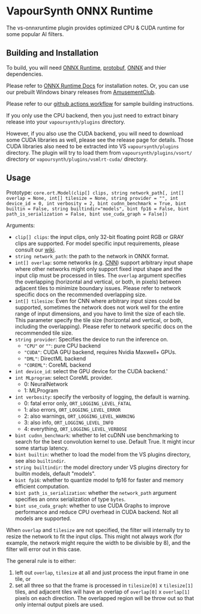 # VapourSynth ONNX Runtime

The vs-onnxruntime plugin provides optimized CPU & CUDA runtime for some popular AI filters.

## Building and Installation

To build, you will need [ONNX Runtime](https://www.onnxruntime.ai/), [protobuf](https://github.com/protocolbuffers/protobuf), [ONNX](https://github.com/onnx/onnx) and thier dependencies.

Please refer to [ONNX Runtime Docs](https://onnxruntime.ai/docs/install/) for installation notes.
Or, you can use our prebuilt Windows binary releases from [AmusementClub](https://github.com/AmusementClub/onnxruntime/releases/latest/).

Please refer to our [github actions workflow](../.github/workflows/windows-ort.yml) for sample building instructions.

If you only use the CPU backend, then you just need to extract binary release into your `vapoursynth/plugins` directory.

However, if you also use the CUDA backend, you will need to download some CUDA libraries as well, please see the release page for details. Those CUDA libraries also need to be extracted into VS `vapoursynth/plugins` directory. The plugin will try to load them from `vapoursynth/plugins/vsort/` directory or `vapoursynth/plugins/vsmlrt-cuda/` directory.

## Usage

Prototype: `core.ort.Model(clip[] clips, string network_path[, int[] overlap = None, int[] tilesize = None, string provider = "", int device_id = 0, int verbosity = 2, bint cudnn_benchmark = True, bint builtin = False, string builtindir="models", bint fp16 = False, bint path_is_serialization = False, bint use_cuda_graph = False])`

Arguments:
 - `clip[] clips`: the input clips, only 32-bit floating point RGB or GRAY clips are supported. For model specific input requirements, please consult our [wiki](https://github.com/AmusementClub/vs-mlrt/wiki).
 - `string network_path`: the path to the network in ONNX format.
 - `int[] overlap`: some networks (e.g. [CNN](https://en.wikipedia.org/wiki/Convolutional_neural_network)) support arbitrary input shape where other networks might only support fixed input shape and the input clip must be processed in tiles. The `overlap` argument specifies the overlapping (horizontal and vertical, or both, in pixels) between adjacent tiles to minimize boundary issues. Please refer to network specific docs on the recommended overlapping size.
 - `int[] tilesize`: Even for CNN where arbitrary input sizes could be supported, sometimes the network does not work well for the entire range of input dimensions, and you have to limit the size of each tile. This parameter specify the tile size (horizontal and vertical, or both, including the overlapping). Please refer to network specific docs on the recommended tile size.
 - `string provider`: Specifies the device to run the inference on.
   - `"CPU"` or `""`: pure CPU backend
   - `"CUDA"`: CUDA GPU backend, requires Nvidia Maxwell+ GPUs.
   - `"DML"`: DirectML backend
   - `"COREML"`: CoreML backend
 - `int device_id`: select the GPU device for the CUDA backend.'
 - `int MLprogram`: select CoreML provider.
   - 0: NeuralNetwork
   - 1: MLProgram
 - `int verbosity`: specify the verbosity of logging, the default is warning.
   - 0: fatal error only, `ORT_LOGGING_LEVEL_FATAL`
   - 1: also errors, `ORT_LOGGING_LEVEL_ERROR`
   - 2: also warnings, `ORT_LOGGING_LEVEL_WARNING`
   - 3: also info, `ORT_LOGGING_LEVEL_INFO`
   - 4: everything, `ORT_LOGGING_LEVEL_VERBOSE`
 - `bint cudnn_benchmark`: whether to let cuDNN use benchmarking to search for the best convolution kernel to use. Default True. It might incur some startup latency.
 - `bint builtin`: whether to load the model from the VS plugins directory, see also `builtindir`.
 - `string builtindir`: the model directory under VS plugins directory for builtin models, default "models".
 - `bint fp16`: whether to quantize model to fp16 for faster and memory efficient computation.
 - `bint path_is_serialization`: whether the `network_path` argument specifies an onnx serialization of type `bytes`.
 - `bint use_cuda_graph`: whether to use CUDA Graphs to improve performance and reduce CPU overhead in CUDA backend. Not all models are supported.

When `overlap` and `tilesize` are not specified, the filter will internally try to resize the network to fit the input clips. This might not always work (for example, the network might require the width to be divisible by 8), and the filter will error out in this case.

The general rule is to either:
1. left out `overlap`, `tilesize` at all and just process the input frame in one tile, or
2. set all three so that the frame is processed in `tilesize[0]` x `tilesize[1]` tiles, and adjacent tiles will have an overlap of `overlap[0]` x `overlap[1]` pixels on each direction. The overlapped region will be throw out so that only internal output pixels are used.
